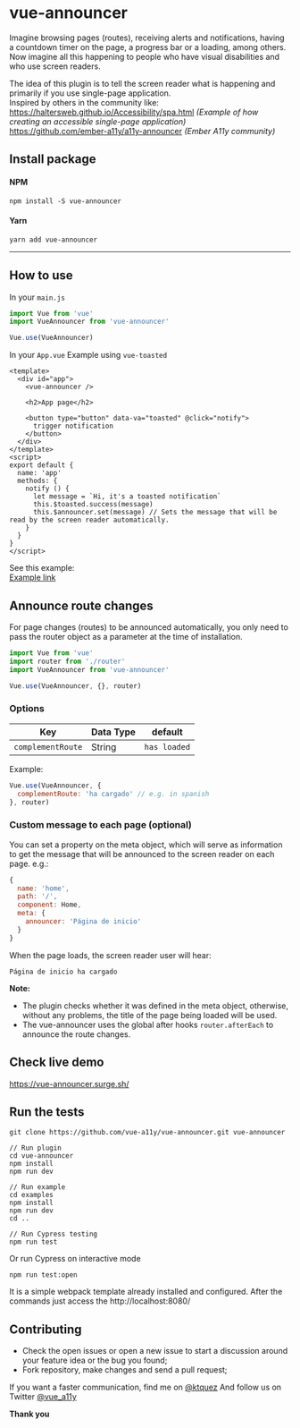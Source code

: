# vue-announcer

Imagine browsing pages (routes), receiving alerts and notifications, having a countdown timer on the page, a progress bar or a loading, among others. Now imagine all this happening to people who have visual disabilities and who use screen readers.

The idea of this plugin is to tell the screen reader what is happening and primarily if you use single-page application.  
Inspired by others in the community like:  
https://haltersweb.github.io/Accessibility/spa.html *(Example of how creating an accessible single-page application)*  
https://github.com/ember-a11y/a11y-announcer *(Ember A11y community)*  


## Install package
#### NPM
```shell
npm install -S vue-announcer
```

#### Yarn
```shell
yarn add vue-announcer
```
---

## How to use
In your `main.js`
```javascript
import Vue from 'vue'
import VueAnnouncer from 'vue-announcer'

Vue.use(VueAnnouncer)
```

In your `App.vue`
Example using `vue-toasted`
```vue
<template>
  <div id="app">
    <vue-announcer />

    <h2>App page</h2>
    
    <button type="button" data-va="toasted" @click="notify">
      trigger notification
    </button>
  </div>
</template>
<script>
export default {
  name: 'app'
  methods: {
    notify () {
      let message = `Hi, it's a toasted notification`
      this.$toasted.success(message)
      this.$announcer.set(message) // Sets the message that will be read by the screen reader automatically.
    }
  }
}
</script>
```
See this example:   
[Example link](https://github.com/vue-a11y/vue-announcer/blob/master/example/src/pages/About.vue)

## Announce route changes
For page changes (routes) to be announced automatically, you only need to pass the router object as a parameter at the time of installation.

```javascript
import Vue from 'vue'
import router from './router'
import VueAnnouncer from 'vue-announcer'

Vue.use(VueAnnouncer, {}, router) 
```

### Options
Key                | Data Type  | default      |
------------------ | ---------- | ------------ |
`complementRoute`  | String     | `has loaded` |


Example:
```javascript
Vue.use(VueAnnouncer, {
  complementRoute: 'ha cargado' // e.g. in spanish
}, router) 
```

### Custom message to each page (optional)
You can set a property on the meta object, which will serve as information to get the message that will be announced to the screen reader on each page. e.g.:
```javascript
{
  name: 'home',
  path: '/',
  component: Home,
  meta: {
    announcer: 'Página de inicio'
  }
}
```

When the page loads, the screen reader user will hear:
```shell
Página de inicio ha cargado
```



**Note:**
- The plugin checks whether it was defined in the meta object, otherwise, without any problems, the title of the page being loaded will be used.
- The vue-announcer uses the global after hooks `router.afterEach` to announce the route changes.

## Check live demo
https://vue-announcer.surge.sh/

## Run the tests
```shell
git clone https://github.com/vue-a11y/vue-announcer.git vue-announcer

// Run plugin
cd vue-announcer
npm install
npm run dev

// Run example
cd examples
npm install
npm run dev
cd ..

// Run Cypress testing
npm run test
```

Or run Cypress on interactive mode
```shell
npm run test:open
```

It is a simple webpack template already installed and configured.
After the commands just access the http://localhost:8080/


## Contributing
- Check the open issues or open a new issue to start a discussion around your feature idea or the bug you found;
- Fork repository, make changes and send a pull request;

If you want a faster communication, find me on [@ktquez](https://twitter.com/ktquez)
And follow us on Twitter [@vue_a11y](https://twitter.com/vue_a11y)

**Thank you**
